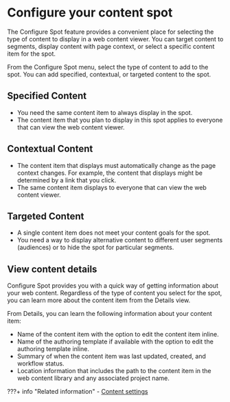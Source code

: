 # Configure your content spot

The Configure Spot feature provides a convenient place for selecting the type of content to display in a web content viewer. You can target content to segments, display content with page context, or select a specific content item for the spot.

From the Configure Spot menu, select the type of content to add to the spot. You can add specified, contextual, or targeted content to the spot.

## Specified Content

-   You need the same content item to always display in the spot.
-   The content item that you plan to display in this spot applies to everyone that can view the web content viewer.

## Contextual Content

-   The content item that displays must automatically change as the page context changes. For example, the content that displays might be determined by a link that you click.
-   The same content item displays to everyone that can view the web content viewer.

## Targeted Content

-   A single content item does not meet your content goals for the spot.
-   You need a way to display alternative content to different user segments \(audiences\) or to hide the spot for particular segments.

## View content details

Configure Spot provides you with a quick way of getting information about your web content. Regardless of the type of content you select for the spot, you can learn more about the content item from the Details view.

From Details, you can learn the following information about your content item:

-   Name of the content item with the option to edit the content item inline.
-   Name of the authoring template if available with the option to edit the authoring template inline.
-   Summary of when the content item was last updated, created, and workflow status.
-   Location information that includes the path to the content item in the web content library and any associated project name.

???+ info "Related information" 
    -   [Content settings](../../../manage_content/wcm_delivery/wcm_user_assistance/editing_webcontent_portlet/editing_setting_of_web_content_viewer/wcm_config_wcmviewer_hcontent.md)


